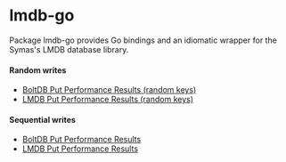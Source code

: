 # lmdb-go
Package lmdb-go provides Go bindings and an idiomatic wrapper for the Symas's LMDB database library.

#### Random writes

* [BoltDB Put Performance Results (random keys)](https://gist.github.com/xlab/55966c3a4711ef20e6c4)
* [LMDB Put Performance Results (random keys)](https://gist.github.com/xlab/d74a00821a930485a2f1)

#### Sequential writes

* [BoltDB Put Performance Results](https://gist.github.com/xlab/42932554374902f51162)
* [LMDB Put Performance Results](https://gist.github.com/xlab/4839f9cd1763ff9b594a)

